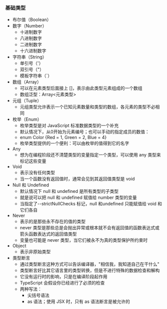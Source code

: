 ### 基础类型
+ 布尔值（Boolean）
+ 数字（Number）
  + 十进制数字
  + 八进制数字
  + 二进制数字
  + 十六进制数字
+ 字符串（String）
  + 单引号（'）
  + 双引号（"）
  + 模板字符串（`）
+ 数组（Array）
  + 可以在元素类型后面接上 []，表示由此类型元素组成的一个数组
  + 数组泛型：Array<元素类型>
+ 元组（Tuple）
  + 元组类型允许表示一个已知元素数量和类型的数组，各元素的类型不必相同
+ 枚举（Enum）
  + 枚举类型是对 JavaScript 标准数据类型的一个补充
  + 默认情况下，从0开始为元素编号；也可以手动的指定成员的数值：
  + enum Color {Red = 1, Green = 2, Blue = 4}
  + 枚举类型提供的一个便利：可以由枚举的值得到它的名字
+ Any
  + 想为在编程阶段还不清楚类型的变量指定一个类型，可以使用 any 类型来标记这些变量
+ Void
  + 表示没有任何类型
  + 当一个函数没有返回值时，通常会见到其返回值类型是 void
+ Null 和 Undefined
  + 默认情况下 null 和 undefined 是所有类型的子类型
  + 就是说可以把 null 和 undefined 赋值给 number 类型的变量
  + 当指定了--strictNullChecks 标记，null 和undefined 只能赋值给 void 和它们各自
+ Never
  + 表示的是那些永不存在的值的类型
  + never 类型是那些总是会抛出异常或根本就不会有返回值的函数表达式或箭头函数表达式的返回值类型
  + 变量也可能是 never 类型，当它们被永不为真的类型保护所约束时
+ Object
  + 表示非原始类型
+ 类型断言
  + 通过类型断言这种方式可以告诉编译器，"相信我，我知道自己在干什么"
  + 类型断言好比其它语言里的类型转换，但是不进行特殊的数据检查和解构
  + 它没有运行时的影响，只是在编译阶段起作用
  + TypeScript 会假设你已经进行了必须的检查
  + 两种写法：
    + 尖括号语法
    + as 语法；使用 JSX 时，只有 as 语法断言是被允许的